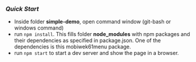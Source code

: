 ### *Quick Start* 
- Inside folder **simple-demo**, open command window (git-bash or windows command) 
- run ```npm install```. This fills folder **node_modules** with npm packages and their dependencies 
as specified in package.json. One of the dependencies is this mobiwek61menu package.  
- run ```npm start``` to start a dev server and show the page in a browser.